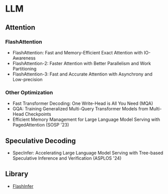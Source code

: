# LLM 

## Attention

### FlashAttention

- FlashAttention: Fast and Memory-Efficient Exact Attention with IO-Awareness
- FlashAttention-2: Faster Attention with Better Parallelism and Work Partitioning
- FlashAttention-3: Fast and Accurate Attention with Asynchrony and Low-precision

### Other Optimization

- Fast Transformer Decoding: One Write-Head is All You Need (MQA)
- GQA: Training Generalized Multi-Query Transformer Models from Multi-Head Checkpoints
- Efficient Memory Management for Large Language Model Serving with  PagedAttention (SOSP '23)

## Speculative Decoding

- SpecInfer: Accelerating Large Language Model Serving with Tree-based Speculative Inference and Verification (ASPLOS '24)

## Library

- [FlashInfer](https://github.com/flashinfer-ai/flashinfer.git)